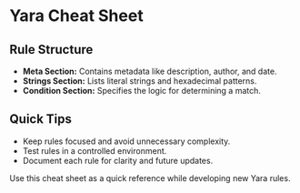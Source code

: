 # Yara Cheat Sheet

## Rule Structure
- **Meta Section:** Contains metadata like description, author, and date.
- **Strings Section:** Lists literal strings and hexadecimal patterns.
- **Condition Section:** Specifies the logic for determining a match.

## Quick Tips
- Keep rules focused and avoid unnecessary complexity.
- Test rules in a controlled environment.
- Document each rule for clarity and future updates.

Use this cheat sheet as a quick reference while developing new Yara rules.
